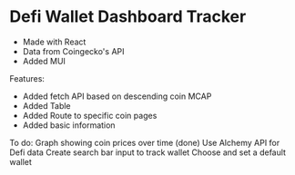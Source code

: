 # Defi Wallet Dashboard Tracker

- Made with React 
- Data from Coingecko's API
- Added MUI

Features:
- Added fetch API based on descending coin MCAP
- Added Table 
- Added Route to specific coin pages
- Added basic information

To do:
Graph showing coin prices over time (done)
Use Alchemy API for Defi data
Create search bar input to track wallet
Choose and set a default wallet


